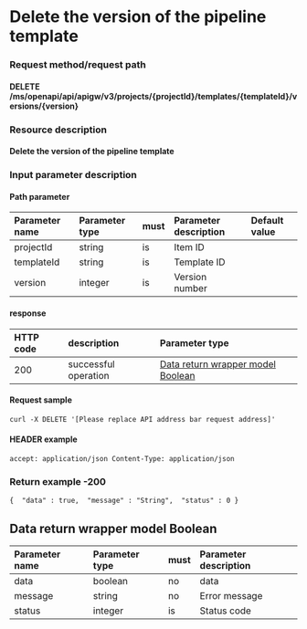 # Delete the version of the pipeline template

### Request method/request path

#### DELETE /ms/openapi/api/apigw/v3/projects/{projectId}/templates/{templateId}/versions/{version}

### Resource description

#### Delete the version of the pipeline template

### Input parameter description

#### Path parameter

| Parameter name | Parameter type | must | Parameter description | Default value |
| :------------- | :------------- | :--- | :-------------------- | :------------ |
| projectId      | string         | is   | Item ID               |               |
| templateId     | string         | is   | Template ID           |               |
| version        | integer        | is   | Version number        |               |

#### response

| HTTP code | description          | Parameter type                                               |
| :-------- | :------------------- | :----------------------------------------------------------- |
| 200       | successful operation | [Data return wrapper model Boolean](delete-the-version-of-the-pipeline-template.md) |

#### Request sample

```
curl -X DELETE '[Please replace API address bar request address]' 
```

#### HEADER example

```
accept: application/json Content-Type: application/json 
```

### Return example -200

```
{  "data" : true,  "message" : "String",  "status" : 0 } 
```

## Data return wrapper model Boolean

| Parameter name | Parameter type | must | Parameter description |
| :------------- | :------------- | :--- | :-------------------- |
| data           | boolean        | no   | data                  |
| message        | string         | no   | Error message         |
| status         | integer        | is   | Status code           |
